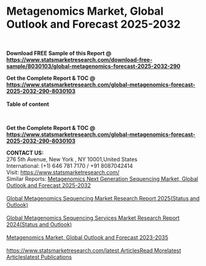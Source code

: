 <h1>Metagenomics Market, Global Outlook and Forecast 2025-2032</h1><br/><p><strong>Download FREE Sample of this Report @ <a href="https://www.statsmarketresearch.com/download-free-sample/8030103/global-metagenomics-forecast-2025-2032-290">https://www.statsmarketresearch.com/download-free-sample/8030103/global-metagenomics-forecast-2025-2032-290</a></strong></p><div><b>Get the Complete Report & TOC @ <a href="https://www.statsmarketresearch.com/global-metagenomics-forecast-2025-2032-290-8030103">https://www.statsmarketresearch.com/global-metagenomics-forecast-2025-2032-290-8030103</a></b></div><br><b>Table of content</b><p><br><div><b>Get the Complete Report & TOC @ <a href="https://www.statsmarketresearch.com/global-metagenomics-forecast-2025-2032-290-8030103">https://www.statsmarketresearch.com/global-metagenomics-forecast-2025-2032-290-8030103</a></b></div></p> <b>CONTACT US:</b><br>276 5th Avenue, New York , NY 10001,United States<br>International: (+1) 646 781 7170 / +91 8087042414<br>Visit: <a href="https://www.statsmarketresearch.com/">https://www.statsmarketresearch.com/</a><br>Similar Reports: <a href="https://www.statsmarketresearch.com/global-metagenomics-forecast-2025-2032-290-8030103">Metagenomics Next Generation Sequencing Market, Global Outlook and Forecast 2025-2032 </a><br/><br/><a href="https://www.statsmarketresearch.com/global-metagenomics-forecast-2025-2032-290-8030103">Global Metagenomics Sequencing Market Research Report 2025(Status and Outlook)</a><br/><br/><a href="https://www.statsmarketresearch.com/global-metagenomics-forecast-2025-2032-290-8030103">Global Metagenomics Sequencing Services Market Research Report 2024(Status and Outlook)</a><br/><br/><a href="https://www.statsmarketresearch.com/global-metagenomics-forecast-2025-2032-290-8030103">Metagenomics Market, Global Outlook and Forecast 2023-2035</a><br/><br/><a href="https://gyeongbokgung.com">https://www.statsmarketresearch.com/</a><a href="https://hallyeomaritime.com">latest Articles</a><a href="https://jingwansa.com">Read More</a><a href=https://nguoiviet.jp/">latest Articles</a><a href="https://www.intelmarketresearch.com/">latest Publications</a>